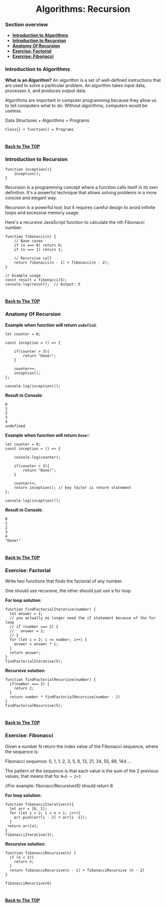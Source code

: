 <h1 align="center">Algorithms: Recursion</h1>

### Section overview
* **[Introduction to Algorithms](#introduction-to-algorithms)**
* **[Introduction to Recursion](#introduction-to-recursion)**
* **[Anatomy Of Recursion](#anatomy-of-recursion)**
* **[Exercise: Factorial](#e-factorial)**
* **[Exercise: Fibonacci](#e-fibonacci)**


### Introduction to Algorithms

**What is an Algorithm?**
An algorithm is a set of well-defined instructions that are used to solve a particular problem. An algorithm takes input data, processes it, and produces output data.

Algorithms are important in computer programming because they allow us to tell computers what to do. Without algorithms, computers would be useless.

Data Structures + Algorithms = Programs

``Class{} + function() = Programs`` 

#
**[Back to The TOP](#section-overview)**

### Introduction to Recursion

```
function inception(){
    inception();
}
```
Recursion is a programming concept where a function calls itself in its own definition. It's a powerful technique that allows solving problems in a more concise and elegant way.

Recursion is a powerful tool, but it requires careful design to avoid infinite loops and excessive memory usage.

Here's a recursive JavaScript function to calculate the nth Fibonacci number:
```
function fibonacci(n) {
    // Base cases
    if (n === 0) return 0;
    if (n === 1) return 1;

    // Recursive call
    return fibonacci(n - 1) + fibonacci(n - 2);
}

// Example usage
const result = fibonacci(5);
console.log(result);  // Output: 5
```
#
**[Back to The TOP](#section-overview)**

### Anatomy Of Recursion

**Example when function will return ``undefind``**:

```
let counter = 0;

const inception = () => {

    if(counter > 3){
        return "Done!";
    }

    counter++;
    inception();
};

console.log(inception());
```

**Result in Console**:
```
0
1
2
3
4
undefined
```
**Example when function will return ``Done!``**:
```
let counter = 0;
const inception = () => {

    console.log(counter);

    if(counter > 3){
        return "Done!";
    }

    counter++;
    return inception(); // key factor is return statement
};

console.log(inception());
```
**Result in Console**:
```
0
1
2
3
4
"Done!"
```
#
**[Back to The TOP](#section-overview)**

### <a name="e-factorial">Exercise: Factorial</a>

Write two functions that finds the factorial of any number.

One should use recursive, the other should just use a for loop.

**For loop solution**:
```
function findFactorialIterative(number) {
  let answer = 1;
  // you actually no longer need the if statement because of the for loop
  // if (number === 2) {
  //   answer = 2;
  // }
  for (let i = 2; i <= number; i++) {
    answer = answer * i;
  }
  return answer;
}
findFactorialIterative(5);
```

**Recursive solution**:
```
function findFactorialRecursive(number) {
  if(number === 2) {
    return 2;
  }
  return number * findFactorialRecursive(number - 1)
}
findFactorialRecursive(5);
```
#
**[Back to The TOP](#section-overview)**

### <a name="e-fibonacci"> Exercise: Fibonacci</a>

Given a number N return the index value of the Fibonacci sequence, where the sequence is:

Fibonacci sequence:  0, 1, 1, 2, 3, 5, 8, 13, 21, 34, 55, 89, 144 ...

The pattern of the sequence is that each value is the sum of the 2 previous values, that means that for ``N=5 → 2+3``

//For example: fibonacciRecursive(6) should return 8

**For loop solution**:
```
function fibonacciIterative(n){
  let arr = [0, 1];
  for (let i = 2; i < n + 1; i++){
    arr.push(arr[i - 2] + arr[i -1]);
  }
 return arr[n];
}
fibonacciIterative(3);
```

**Recursive solution**:
```
function fibonacciRecursive(n) {
  if (n < 2){
    return n;
  }
  return fibonacciRecursive(n - 1) + fibonacciRecursive (n - 2)
}

fibonacciRecursive(6)
```
#
**[Back to The TOP](#section-overview)**

